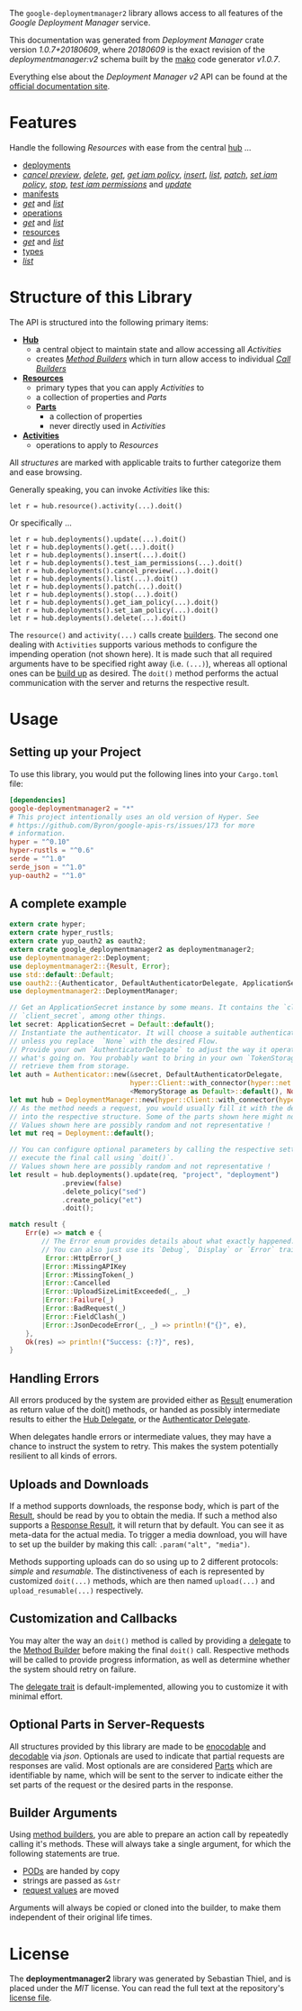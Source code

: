 <!---
DO NOT EDIT !
This file was generated automatically from 'src/mako/api/README.md.mako'
DO NOT EDIT !
-->
The `google-deploymentmanager2` library allows access to all features of the *Google Deployment Manager* service.

This documentation was generated from *Deployment Manager* crate version *1.0.7+20180609*, where *20180609* is the exact revision of the *deploymentmanager:v2* schema built by the [mako](http://www.makotemplates.org/) code generator *v1.0.7*.

Everything else about the *Deployment Manager* *v2* API can be found at the
[official documentation site](https://cloud.google.com/deployment-manager/).
# Features

Handle the following *Resources* with ease from the central [hub](https://docs.rs/google-deploymentmanager2/1.0.7+20180609/google_deploymentmanager2/struct.DeploymentManager.html) ... 

* [deployments](https://docs.rs/google-deploymentmanager2/1.0.7+20180609/google_deploymentmanager2/struct.Deployment.html)
 * [*cancel preview*](https://docs.rs/google-deploymentmanager2/1.0.7+20180609/google_deploymentmanager2/struct.DeploymentCancelPreviewCall.html), [*delete*](https://docs.rs/google-deploymentmanager2/1.0.7+20180609/google_deploymentmanager2/struct.DeploymentDeleteCall.html), [*get*](https://docs.rs/google-deploymentmanager2/1.0.7+20180609/google_deploymentmanager2/struct.DeploymentGetCall.html), [*get iam policy*](https://docs.rs/google-deploymentmanager2/1.0.7+20180609/google_deploymentmanager2/struct.DeploymentGetIamPolicyCall.html), [*insert*](https://docs.rs/google-deploymentmanager2/1.0.7+20180609/google_deploymentmanager2/struct.DeploymentInsertCall.html), [*list*](https://docs.rs/google-deploymentmanager2/1.0.7+20180609/google_deploymentmanager2/struct.DeploymentListCall.html), [*patch*](https://docs.rs/google-deploymentmanager2/1.0.7+20180609/google_deploymentmanager2/struct.DeploymentPatchCall.html), [*set iam policy*](https://docs.rs/google-deploymentmanager2/1.0.7+20180609/google_deploymentmanager2/struct.DeploymentSetIamPolicyCall.html), [*stop*](https://docs.rs/google-deploymentmanager2/1.0.7+20180609/google_deploymentmanager2/struct.DeploymentStopCall.html), [*test iam permissions*](https://docs.rs/google-deploymentmanager2/1.0.7+20180609/google_deploymentmanager2/struct.DeploymentTestIamPermissionCall.html) and [*update*](https://docs.rs/google-deploymentmanager2/1.0.7+20180609/google_deploymentmanager2/struct.DeploymentUpdateCall.html)
* [manifests](https://docs.rs/google-deploymentmanager2/1.0.7+20180609/google_deploymentmanager2/struct.Manifest.html)
 * [*get*](https://docs.rs/google-deploymentmanager2/1.0.7+20180609/google_deploymentmanager2/struct.ManifestGetCall.html) and [*list*](https://docs.rs/google-deploymentmanager2/1.0.7+20180609/google_deploymentmanager2/struct.ManifestListCall.html)
* [operations](https://docs.rs/google-deploymentmanager2/1.0.7+20180609/google_deploymentmanager2/struct.Operation.html)
 * [*get*](https://docs.rs/google-deploymentmanager2/1.0.7+20180609/google_deploymentmanager2/struct.OperationGetCall.html) and [*list*](https://docs.rs/google-deploymentmanager2/1.0.7+20180609/google_deploymentmanager2/struct.OperationListCall.html)
* [resources](https://docs.rs/google-deploymentmanager2/1.0.7+20180609/google_deploymentmanager2/struct.ResourceType.html)
 * [*get*](https://docs.rs/google-deploymentmanager2/1.0.7+20180609/google_deploymentmanager2/struct.ResourceGetCall.html) and [*list*](https://docs.rs/google-deploymentmanager2/1.0.7+20180609/google_deploymentmanager2/struct.ResourceListCall.html)
* [types](https://docs.rs/google-deploymentmanager2/1.0.7+20180609/google_deploymentmanager2/struct.Type.html)
 * [*list*](https://docs.rs/google-deploymentmanager2/1.0.7+20180609/google_deploymentmanager2/struct.TypeListCall.html)




# Structure of this Library

The API is structured into the following primary items:

* **[Hub](https://docs.rs/google-deploymentmanager2/1.0.7+20180609/google_deploymentmanager2/struct.DeploymentManager.html)**
    * a central object to maintain state and allow accessing all *Activities*
    * creates [*Method Builders*](https://docs.rs/google-deploymentmanager2/1.0.7+20180609/google_deploymentmanager2/trait.MethodsBuilder.html) which in turn
      allow access to individual [*Call Builders*](https://docs.rs/google-deploymentmanager2/1.0.7+20180609/google_deploymentmanager2/trait.CallBuilder.html)
* **[Resources](https://docs.rs/google-deploymentmanager2/1.0.7+20180609/google_deploymentmanager2/trait.Resource.html)**
    * primary types that you can apply *Activities* to
    * a collection of properties and *Parts*
    * **[Parts](https://docs.rs/google-deploymentmanager2/1.0.7+20180609/google_deploymentmanager2/trait.Part.html)**
        * a collection of properties
        * never directly used in *Activities*
* **[Activities](https://docs.rs/google-deploymentmanager2/1.0.7+20180609/google_deploymentmanager2/trait.CallBuilder.html)**
    * operations to apply to *Resources*

All *structures* are marked with applicable traits to further categorize them and ease browsing.

Generally speaking, you can invoke *Activities* like this:

```Rust,ignore
let r = hub.resource().activity(...).doit()
```

Or specifically ...

```ignore
let r = hub.deployments().update(...).doit()
let r = hub.deployments().get(...).doit()
let r = hub.deployments().insert(...).doit()
let r = hub.deployments().test_iam_permissions(...).doit()
let r = hub.deployments().cancel_preview(...).doit()
let r = hub.deployments().list(...).doit()
let r = hub.deployments().patch(...).doit()
let r = hub.deployments().stop(...).doit()
let r = hub.deployments().get_iam_policy(...).doit()
let r = hub.deployments().set_iam_policy(...).doit()
let r = hub.deployments().delete(...).doit()
```

The `resource()` and `activity(...)` calls create [builders][builder-pattern]. The second one dealing with `Activities` 
supports various methods to configure the impending operation (not shown here). It is made such that all required arguments have to be 
specified right away (i.e. `(...)`), whereas all optional ones can be [build up][builder-pattern] as desired.
The `doit()` method performs the actual communication with the server and returns the respective result.

# Usage

## Setting up your Project

To use this library, you would put the following lines into your `Cargo.toml` file:

```toml
[dependencies]
google-deploymentmanager2 = "*"
# This project intentionally uses an old version of Hyper. See
# https://github.com/Byron/google-apis-rs/issues/173 for more
# information.
hyper = "^0.10"
hyper-rustls = "^0.6"
serde = "^1.0"
serde_json = "^1.0"
yup-oauth2 = "^1.0"
```

## A complete example

```Rust
extern crate hyper;
extern crate hyper_rustls;
extern crate yup_oauth2 as oauth2;
extern crate google_deploymentmanager2 as deploymentmanager2;
use deploymentmanager2::Deployment;
use deploymentmanager2::{Result, Error};
use std::default::Default;
use oauth2::{Authenticator, DefaultAuthenticatorDelegate, ApplicationSecret, MemoryStorage};
use deploymentmanager2::DeploymentManager;

// Get an ApplicationSecret instance by some means. It contains the `client_id` and 
// `client_secret`, among other things.
let secret: ApplicationSecret = Default::default();
// Instantiate the authenticator. It will choose a suitable authentication flow for you, 
// unless you replace  `None` with the desired Flow.
// Provide your own `AuthenticatorDelegate` to adjust the way it operates and get feedback about 
// what's going on. You probably want to bring in your own `TokenStorage` to persist tokens and
// retrieve them from storage.
let auth = Authenticator::new(&secret, DefaultAuthenticatorDelegate,
                              hyper::Client::with_connector(hyper::net::HttpsConnector::new(hyper_rustls::TlsClient::new())),
                              <MemoryStorage as Default>::default(), None);
let mut hub = DeploymentManager::new(hyper::Client::with_connector(hyper::net::HttpsConnector::new(hyper_rustls::TlsClient::new())), auth);
// As the method needs a request, you would usually fill it with the desired information
// into the respective structure. Some of the parts shown here might not be applicable !
// Values shown here are possibly random and not representative !
let mut req = Deployment::default();

// You can configure optional parameters by calling the respective setters at will, and
// execute the final call using `doit()`.
// Values shown here are possibly random and not representative !
let result = hub.deployments().update(req, "project", "deployment")
             .preview(false)
             .delete_policy("sed")
             .create_policy("et")
             .doit();

match result {
    Err(e) => match e {
        // The Error enum provides details about what exactly happened.
        // You can also just use its `Debug`, `Display` or `Error` traits
         Error::HttpError(_)
        |Error::MissingAPIKey
        |Error::MissingToken(_)
        |Error::Cancelled
        |Error::UploadSizeLimitExceeded(_, _)
        |Error::Failure(_)
        |Error::BadRequest(_)
        |Error::FieldClash(_)
        |Error::JsonDecodeError(_, _) => println!("{}", e),
    },
    Ok(res) => println!("Success: {:?}", res),
}

```
## Handling Errors

All errors produced by the system are provided either as [Result](https://docs.rs/google-deploymentmanager2/1.0.7+20180609/google_deploymentmanager2/enum.Result.html) enumeration as return value of 
the doit() methods, or handed as possibly intermediate results to either the 
[Hub Delegate](https://docs.rs/google-deploymentmanager2/1.0.7+20180609/google_deploymentmanager2/trait.Delegate.html), or the [Authenticator Delegate](https://docs.rs/yup-oauth2/*/yup_oauth2/trait.AuthenticatorDelegate.html).

When delegates handle errors or intermediate values, they may have a chance to instruct the system to retry. This 
makes the system potentially resilient to all kinds of errors.

## Uploads and Downloads
If a method supports downloads, the response body, which is part of the [Result](https://docs.rs/google-deploymentmanager2/1.0.7+20180609/google_deploymentmanager2/enum.Result.html), should be
read by you to obtain the media.
If such a method also supports a [Response Result](https://docs.rs/google-deploymentmanager2/1.0.7+20180609/google_deploymentmanager2/trait.ResponseResult.html), it will return that by default.
You can see it as meta-data for the actual media. To trigger a media download, you will have to set up the builder by making
this call: `.param("alt", "media")`.

Methods supporting uploads can do so using up to 2 different protocols: 
*simple* and *resumable*. The distinctiveness of each is represented by customized 
`doit(...)` methods, which are then named `upload(...)` and `upload_resumable(...)` respectively.

## Customization and Callbacks

You may alter the way an `doit()` method is called by providing a [delegate](https://docs.rs/google-deploymentmanager2/1.0.7+20180609/google_deploymentmanager2/trait.Delegate.html) to the 
[Method Builder](https://docs.rs/google-deploymentmanager2/1.0.7+20180609/google_deploymentmanager2/trait.CallBuilder.html) before making the final `doit()` call. 
Respective methods will be called to provide progress information, as well as determine whether the system should 
retry on failure.

The [delegate trait](https://docs.rs/google-deploymentmanager2/1.0.7+20180609/google_deploymentmanager2/trait.Delegate.html) is default-implemented, allowing you to customize it with minimal effort.

## Optional Parts in Server-Requests

All structures provided by this library are made to be [enocodable](https://docs.rs/google-deploymentmanager2/1.0.7+20180609/google_deploymentmanager2/trait.RequestValue.html) and 
[decodable](https://docs.rs/google-deploymentmanager2/1.0.7+20180609/google_deploymentmanager2/trait.ResponseResult.html) via *json*. Optionals are used to indicate that partial requests are responses 
are valid.
Most optionals are are considered [Parts](https://docs.rs/google-deploymentmanager2/1.0.7+20180609/google_deploymentmanager2/trait.Part.html) which are identifiable by name, which will be sent to 
the server to indicate either the set parts of the request or the desired parts in the response.

## Builder Arguments

Using [method builders](https://docs.rs/google-deploymentmanager2/1.0.7+20180609/google_deploymentmanager2/trait.CallBuilder.html), you are able to prepare an action call by repeatedly calling it's methods.
These will always take a single argument, for which the following statements are true.

* [PODs][wiki-pod] are handed by copy
* strings are passed as `&str`
* [request values](https://docs.rs/google-deploymentmanager2/1.0.7+20180609/google_deploymentmanager2/trait.RequestValue.html) are moved

Arguments will always be copied or cloned into the builder, to make them independent of their original life times.

[wiki-pod]: http://en.wikipedia.org/wiki/Plain_old_data_structure
[builder-pattern]: http://en.wikipedia.org/wiki/Builder_pattern
[google-go-api]: https://github.com/google/google-api-go-client

# License
The **deploymentmanager2** library was generated by Sebastian Thiel, and is placed 
under the *MIT* license.
You can read the full text at the repository's [license file][repo-license].

[repo-license]: https://github.com/Byron/google-apis-rsblob/master/LICENSE.md
